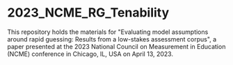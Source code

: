 # 2023_NCME_RG_Tenability

This repository holds the materials for "Evaluating model assumptions around rapid guessing: Results from a low-stakes assessment corpus", a paper presented at the 2023 National Council on Measurement in Education (NCME) conference in Chicago, IL, USA on April 13, 2023.
